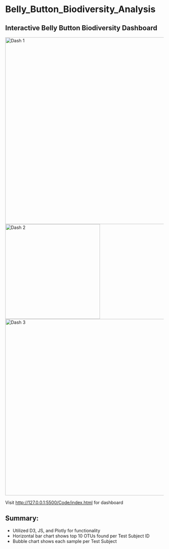 # Belly_Button_Biodiversity_Analysis

## Interactive Belly Button Biodiversity Dashboard
<img width="593" alt="Dash 1" src="https://user-images.githubusercontent.com/118948437/231324704-6abb1bdd-fe76-4c3a-9d64-8088d2ea8e33.png">

<img width="301" alt="Dash 2" src="https://user-images.githubusercontent.com/118948437/231324736-12280b96-1177-4945-a125-19f498a3f199.png">

<img width="560" alt="Dash 3" src="https://user-images.githubusercontent.com/118948437/231324756-4f85fdb1-7617-4dbb-9719-7ee6a5cd10b5.png">

Visit http://127.0.0.1:5500/Code/index.html for dashboard

## Summary:
- Utilized D3, JS, and Plotly for functionality 
- Horizontal bar chart shows top 10 OTUs found per Test Subject ID
- Bubble chart shows each sample per Test Subject
